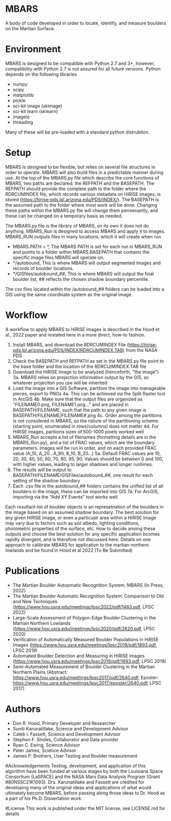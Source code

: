 # MBARS
A body of code developed in order to locate, identify, and measure boulders on the Martian Surface.


# Environment
MBARS is designed to be compatible with Python 2.7 and 3+, however, compatibility with Python 2.7 is not assured for all future versions. Python depends on the following libraries
 - numpy
 - scipy
 - matplotlib
 - pickle
 - sci-kit image (skimage)
 - sci-kit learn (sklearn)
 - imageio
 - threading

Many of these will be pre-loaded with a standard python distrubtion.

# Setup
MBARS is designed to be flexible, but relies on several file structures in order to operate. MBARS will also build files in a predictable manner during use.
At the top of the MBARS.py file which describs the core functions of MBARS, two paths are declared: the REFPATH and the BASEPATH. The REFPATH should provide the complete path to the folder where the
RDRCUMINDEX file, which records various metadata on HiRISE images, is stored (https://hirise-pds.lpl.arizona.edu/PDS/INDEX/). The BASEPATH is the assumed path to the folder where most work will be done. Changing these paths within the MBARS.py file will change them permenantly, and these can be changed on a temporary basis as needed.

The MBARS.py file is the library of MBARS, on its own it does not do anything. MBARS_Run is designed to access MBARS and apply it to images. MBARS_RUN outputs files in many locations, which it will create when run.
 - MBARS.PATH = *, The MBARS PATH is set for each run in MBARS_RUN and points to a folder within MBARS.BASEPATH that contains the specific image files MBARS will operate on.
 - */autobound, This is where MBARS will output segmented images and records of boulder locations.
 - */GISfiles/autobound_##, This is where MBARS will output the final boulder list, ## reflects the chosen shadow boundary percentile.

The csv files located within the /autobound_## folders can be loaded into a GIS using the same coordinate system as the original image.

# Workflow

A workflow to apply MBARS to HiRISE images is described in the Hood et al., 2022 paper and restated here in a more direct, how-to fashion.
1. Install MBARS, and download the RDRCUMINDEX File (https://hirise-pds.lpl.arizona.edu/PDS/INDEX/RDRCUMINDEX.TAB) from the NASA PDS
2. Check the BASEPATH and REFPATH as set in the MBARS.py file point to the base folder and the location of the RDRCUIMINDEX.TAB file
3. Download the HiRISE Image to be analyzed (henceforth, "the image")
3a. MBARS relies on projection information output by the GIS, so whatever projeciton you use will be inherited
4. Load the image into a GIS Software, partition the image into manageable pieces, export to PNGs
4a. This can be achieved via the Split Raster tool in ArcGIS
4b. Make sure that the output files are organized as "FILENAME0.png, FILENAME1.png..." and are placed in BASEPATH/FILENAME, such that the path to any given image is BASEPATH/FILENAME/FILENAME#.png
4c. Order among the partitions is not considered in MBARS, so the nature of the partitioning scheme (starting point, enumerated in rows/columns) does not matter
4d. For HiRISE images, partiions sizes of 500-1000 pixels worked well
5. MBARS_Run accepts a list of filenames (formatting details are in the MBARS_Run.py), and a list of FRAC values, which are the boundary parameters. Images will be run in order, and on each provided FRAC value (A_10, A_20...A_90, B_10, B_20...)
5a. Default FRAC values are 10, 20, 30, 40, 50, 60, 70, 80, 85, 90. Values should be between 0 and 100, with higher values, leading to larger shadows and longer runtimes.
6. The results will be output to BASEPATH/FILENAME/GISFiles/autobound_##, one result for each setting of the shadow boundary
7. Each .csv file in the autobound_## folders contains the unified list of all boulders in the image, these can be imported into GIS
7a. For ArcGIS, importing via the "Add XY Events" tool works well.

Each resultant list of boulder objects is an represetnation of the boulders in the image based on an assumed shadow boundary. The best solution for any given HiRISE image, or even a particualr area within a HiRISE Image may vary due
to factors such as soil albedo, lighting conditions, photometric properties of the surface, etc. How to decide among these outputs and choose the best solution for any specific application bcomes rapidly divergent, and is therefore not
discussed here. Details on one approach to calibrate MBARS for application to the martian northern lowlands and be found in Hood et al 2022 (To Be Submitted)

# Publications
 - The Martian Boulder Autopmatic Recognition System, MBARS (In Press, 2022)
 - The Martian Boulder Automatic Recognition System: Comparison to Old and New Techniques (https://www.hou.usra.edu/meetings/lpsc2022/pdf/1483.pdf, LPSC 2022)
 - Large-Scale Assessment of Polygon-Edge Boulder Clustering in the Martian Northern Lowlands (https://www.hou.usra.edu/meetings/lpsc2020/pdf/2620.pdf, LPSC 2020)
 - Verification of Automatically Measured Boulder Populations in HiRISE Images (https://www.hou.usra.edu/meetings/lpsc2019/pdf/1893.pdf, LPSC 2019)
 - Automated Boulder Detection and Measuring in HiRISE images (https://www.hou.usra.edu/meetings/lpsc2019/pdf/1893.pdf, LPSC 2018)
 - Semi-Automated Measurement of Boulder Clustering in the Martian Northern Plains (Abstract: https://www.hou.usra.edu/meetings/lpsc2017/pdf/2640.pdf, Eposter: https://www.hou.usra.edu/meetings/lpsc2017/eposter/2640.pdf, LPSC 2017)
 
# Authors
 - Don R. Hood, Primary Developer and Researcher
 - Suniti Karunatillake, Science and Development Advisor
 - Caleb I. Fassett, Science and Development Advisor
 - Stephen F. Sholes, Collaborator and Data provider
 - Ryan C. Ewing, Science Advisor
 - Peter James, Science Advisor
 - James P. Brothers, User Testing and Boulder measurement
 
#Acknowledgements
Testing, development, and application of this algorithm have been funded at various stages by both the Louisiana Space Consortium (LaSPACE) and the NASA Mars Data Analysis Program
(Grant #80NSSC21K1093). Drs. Karunatillake and Fassett are credited for developing many of the original ideas and applications of what would ultimately become MBARS, before passing
along those ideas to Dr. Hood as a part of his Ph.D. Dissertation work.

#License
This work is published under the MIT license, see LICENSE.md for details
